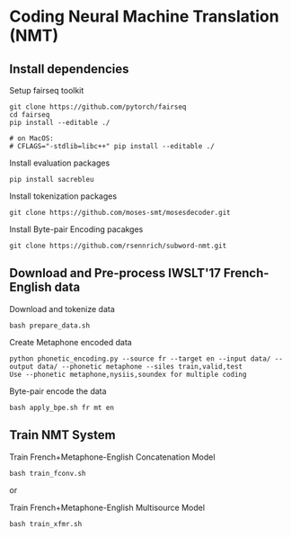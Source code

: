 # Coding Neural Machine Translation (NMT)

## Install dependencies
Setup fairseq toolkit
```
git clone https://github.com/pytorch/fairseq
cd fairseq
pip install --editable ./

# on MacOS:
# CFLAGS="-stdlib=libc++" pip install --editable ./
```

Install evaluation packages
```
pip install sacrebleu
```
Install tokenization packages
```
git clone https://github.com/moses-smt/mosesdecoder.git
```

Install Byte-pair Encoding pacakges
```
git clone https://github.com/rsennrich/subword-nmt.git
```

## Download and Pre-process IWSLT'17 French-English data

Download and tokenize data
```
bash prepare_data.sh
```

Create Metaphone encoded data
```
python phonetic_encoding.py --source fr --target en --input data/ --output data/ --phonetic metaphone --siles train,valid,test
Use --phonetic metaphone,nysiis,soundex for multiple coding
```

Byte-pair encode the data
```
bash apply_bpe.sh fr mt en
```

## Train NMT System
Train French+Metaphone-English Concatenation Model
```
bash train_fconv.sh
```
or

Train French+Metaphone-English Multisource Model
```
bash train_xfmr.sh
```
